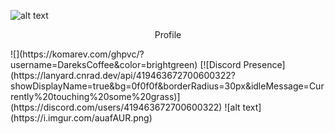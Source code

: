 ![alt text](https://i.imgur.com/NJCQQP0.png)
<center><p>Profile</p></center>
![](https://komarev.com/ghpvc/?username=DareksCoffee&color=brightgreen)
[![Discord Presence](https://lanyard.cnrad.dev/api/419463672700600322?showDisplayName=true&bg=0f0f0f&borderRadius=30px&idleMessage=Currently%20touching%20some%20grass)](https://discord.com/users/419463672700600322)
![alt text](https://i.imgur.com/auafAUR.png)

